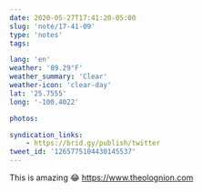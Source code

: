 ```yaml
---
date: 2020-05-27T17:41:20-05:00
slug: 'note/17-41-09'
type: 'notes'
tags:

lang: 'en'
weather: '89.29°F'
weather_summary: 'Clear'
weather-icon: 'clear-day'
lat: '25.7555'
long: '-100.4022'

photos:

syndication_links:
    - https://brid.gy/publish/twitter
tweet_id: '1265775104430145537'
---
```

This is amazing 😂
https://www.theolognion.com